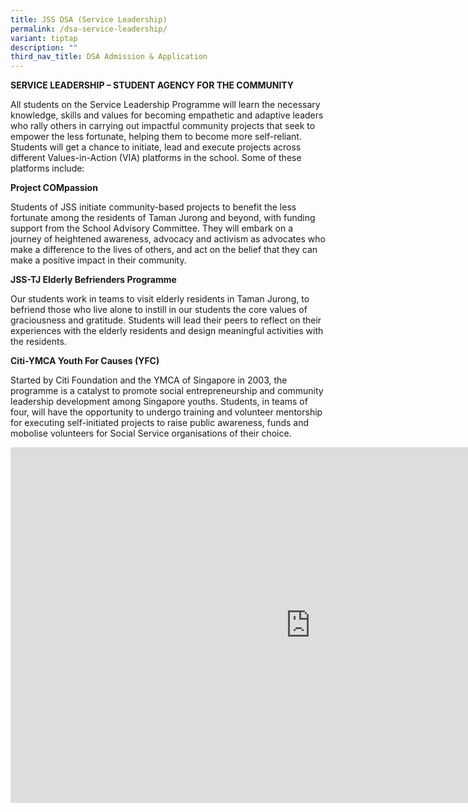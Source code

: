 ```yaml
---
title: JSS DSA (Service Leadership)
permalink: /dsa-service-leadership/
variant: tiptap
description: ""
third_nav_title: DSA Admission & Application
---
```

<p><strong>SERVICE LEADERSHIP – STUDENT AGENCY FOR THE COMMUNITY</strong>
</p>
<p>All students on the Service Leadership Programme will learn the necessary
knowledge, skills and values for becoming empathetic and adaptive leaders
who rally others in carrying out impactful community projects that seek
to empower the less fortunate, helping them to become more self-reliant.
Students will get a chance to initiate, lead and execute projects across
different Values-in-Action (VIA) platforms in the school. Some of these
platforms include:</p>
<p><strong>Project COMpassion</strong>
</p>
<p>Students of JSS initiate community-based projects to benefit the less
fortunate among the residents of Taman Jurong and beyond, with funding
support from the School Advisory Committee. They will embark on a journey
of heightened awareness, advocacy and activism as advocates who make a
difference to the lives of others, and act on the belief that they can
make a positive impact in their community.</p>
<p><strong>JSS-TJ Elderly Befrienders Programme</strong>
</p>
<p>Our students work in teams to visit elderly residents in Taman Jurong,
to befriend those who live alone to instill in our students the core values&nbsp;of
graciousness and gratitude. Students will lead their peers to reflect on
their experiences with the elderly residents and design meaningful activities
with the residents.</p>
<p><strong>Citi-YMCA Youth For Causes (YFC)</strong>
</p>
<p>Started by Citi Foundation and the YMCA of Singapore in 2003, the programme
is a catalyst to promote social entrepreneurship and community leadership
development among Singapore youths. Students, in teams of four, will have
the opportunity to undergo training and volunteer mentorship for executing
self-initiated projects to raise public awareness, funds and mobolise volunteers
for Social Service organisations of their choice.</p>
<div class="iframe-wrapper">
<iframe height="569" width="960" allowfullscreen="true" frameborder="0" src="https://docs.google.com/presentation/d/e/2PACX-1vQv55I8K2FQrIeN0WGX_AtqgQFqETkh130gy6qefW9eWOxEia_pZ4uRvMs7MnNGBw/embed?start=true&amp;loop=true&amp;delayms=3000"></iframe>
</div>
<p>&nbsp;</p>
